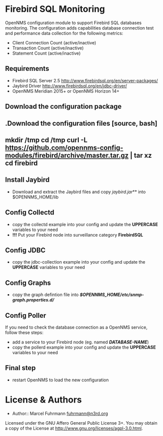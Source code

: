 # Firebird SQL Monitoring

OpenNMS configuration module to support Firebird SQL databases monitoring.
The configuration adds capabilities database connection test and performance data collection for the following metrics:

- Client Connection Count (active/inactive)
- Transaction Count (active/inactive)
- Statement Count (active/inactive)

## Requirements

- Firebird SQL Server 2.5 http://www.firebirdsql.org/en/server-packages/
- Jaybird Driver http://www.firebirdsql.org/en/jdbc-driver/
- OpenNMS Meridian 2015+ or OpenNMS Horizon 14+

## Download the configuration package

.Download the configuration files
[source, bash]
----
mkdir /tmp
cd /tmp
curl -L https://github.com/opennms-config-modules/firebird/archive/master.tar.gz | tar xz
cd firebird
----

## Install Jaybird

* Download and extract the Jaybird files and copy **jaybird*.jar*** into $OPENNMS_HOME/lib

## Config Collectd

* copy the collectd example into your config and update the **UPPERCASE** variables to your need
* **!!!** Put your Firebird node into surveillance category **FirebirdSQL**

## Config JDBC

* copy the jdbc-collection example into your config and update the **UPPERCASE** variables to your need

## Config Graphs

* copy the graph defintion file into ***$OPENNMS_HOME/etc/snmp-graph.properties.d/***

## Config Poller

If you need to check the database connection as a OpenNMS service, follow these steps:

* add a service to your Firebird node (eg. named ***DATABASE-NAME***)
* copy the pollerd example into your config and update the **UPPERCASE** variables to your need

## Final step

* restart OpenNMS to load the new configuration

# License & Authors

- Author:: Marcel Fuhrmann <fuhrmann@n3rd.org>

Licensed under the GNU Affero General Public License 3+. You may obtain a copy of the License at http://www.gnu.org/licenses/agpl-3.0.html.

